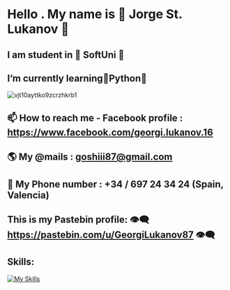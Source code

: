
#   Hello . My name is 👋 Jorge St. Lukanov 👋
##  I am student in 🚀 SoftUni 🚀
##  I’m currently learning🐍Python🐍
![vjt10ayttko9zcrzhkrb1](https://user-images.githubusercontent.com/102332504/210785129-09790229-91f3-4588-8fde-d88cbd8d7b55.gif)
## 📫 How to reach me - Facebook profile : https://www.facebook.com/georgi.lukanov.16
## 🌎 My @mails :  goshiii87@gmail.com
## 💭 My Phone number : +34 / 697 24 34 24 (Spain, Valencia)
## This is my Pastebin profile: 👁️‍🗨️ https://pastebin.com/u/GeorgiLukanov87 👁️‍🗨️
## Skills:
[![My Skills](https://skillicons.dev/icons?i=python,js,visualstudio,nodejs,html,css,postgres,django,&theme=light)](https://skillicons.dev)

